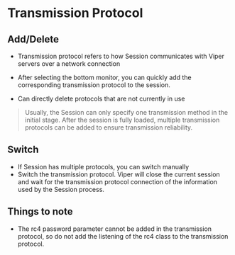# Transmission Protocol

## Add/Delete

+ Transmission protocol refers to how Session communicates with Viper servers over a network connection

+ After selecting the bottom monitor, you can quickly add the corresponding transmission protocol to the session.

+ Can directly delete protocols that are not currently in use

> Usually, the Session can only specify one transmission method in the initial stage. After the session is fully loaded, multiple transmission protocols can be added to ensure transmission reliability.

## Switch

+ If Session has multiple protocols, you can switch manually
+ Switch the transmission protocol. Viper will close the current session and wait for the transmission protocol connection of the information used by the Session process.

## Things to note

+ The rc4 password parameter cannot be added in the transmission protocol, so do not add the listening of the rc4 class to the transmission protocol.


